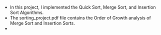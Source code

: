 - In this project, I implemented the Quick Sort, Merge Sort, and Insertion Sort Algorithms. 
- The sorting_project.pdf file contains the Order of Growth analysis of Merge Sort and Insertion Sorts.
- 

